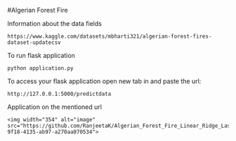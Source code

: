 #Algerian Forest Fire

Information about the data fields

```
https://www.kaggle.com/datasets/mbharti321/algerian-forest-fires-dataset-updatecsv
```

To run flask application 

```
python application.py
```


To access your flask application open new tab in and paste the url:
```
http://127.0.0.1:5000/predictdata
```

Application on the mentioned url
```
<img width="354" alt="image" src="https://github.com/RanjeetaK/Algerian_Forest_Fire_Linear_Ridge_Lasso_Regression2/assets/29223252/38aa52ce-9f18-4135-ab97-a270aa070534">
```
